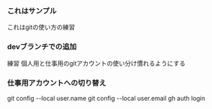 ### これはサンプル
これはgitの使い方の練習

### devブランチでの追加
練習
個人用と仕事用のgitアカウントの使い分け慣れるようにする

### 仕事用アカウントへの切り替え
git config --local user.name <username>
git config --local user.email <useremail>
gh auth login
